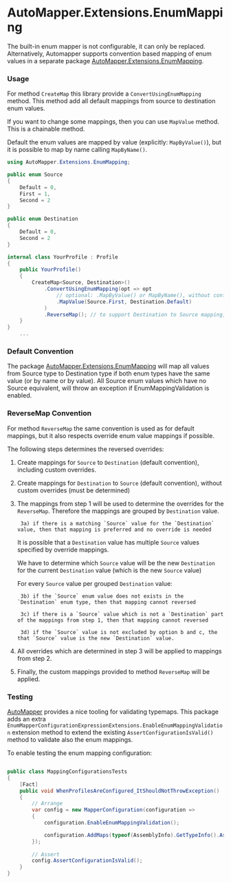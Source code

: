 # AutoMapper.Extensions.EnumMapping

The built-in enum mapper is not configurable, it can only be replaced. Alternatively, Automapper supports convention based mapping of enum values in a separate package [AutoMapper.Extensions.EnumMapping](https://www.nuget.org/packages/AutoMapper.Extensions.EnumMapping/).

### Usage

For method `CreateMap` this library provide a `ConvertUsingEnumMapping` method. This method add all default mappings from source to destination enum values.

If you want to change some mappings, then you can use `MapValue` method. This is a chainable method.

Default the enum values are mapped by value (explicitly: `MapByValue()`), but it is possible to map by name calling  `MapByName()`.

```c#
using AutoMapper.Extensions.EnumMapping;

public enum Source
{
    Default = 0,
    First = 1,
    Second = 2
}

public enum Destination
{
    Default = 0,
    Second = 2
}

internal class YourProfile : Profile
{
    public YourProfile()
    {
        CreateMap<Source, Destination>()
            .ConvertUsingEnumMapping(opt => opt
		        // optional: .MapByValue() or MapByName(), without configuration MapByValue is used
		        .MapValue(Source.First, Destination.Default)
            )
            .ReverseMap(); // to support Destination to Source mapping, including custom mappings of ConvertUsingEnumMapping
    }
}
    ...
```

### Default Convention

The package [AutoMapper.Extensions.EnumMapping](https://www.nuget.org/packages/AutoMapper.Extensions.EnumMapping/) will map all values from Source type to Destination type if both enum types have the same value (or by name or by value). All Source enum values which have no Source equivalent, will throw an exception if EnumMappingValidation is enabled.

### ReverseMap Convention

For method `ReverseMap` the same convention is used as for default mappings, but it also respects override enum value mappings if possible.

The following steps determines the reversed overrides:

1) Create mappings for `Source` to `Destination` (default convention), including custom overrides.

2) Create mappings for `Destination` to `Source` (default convention), without custom overrides (must be determined)

3) The mappings from step 1 will be used to determine the overrides for the `ReverseMap`. 
   Therefore the mappings are grouped by `Destination` value.
    
        3a) if there is a matching `Source` value for the `Destination` value, then that mapping is preferred and no override is needed

    It is possible that a `Destination` value has multiple `Source` values specified by override mappings.
    
    We have to determine which `Source` value will be the new `Destination` for the current `Destination` value (which is the new `Source` value)

    For every `Source` value per grouped `Destination` value:

        3b) if the `Source` enum value does not exists in the `Destination` enum type, then that mapping cannot reversed
    
        3c) if there is a `Source` value which is not a `Destination` part of the mappings from step 1, then that mapping cannot reversed
    
        3d) if the `Source` value is not excluded by option b and c, the that `Source` value is the new `Destination` value.

4) All overrides which are determined in step 3 will be applied to mappings from step 2.

5) Finally, the custom mappings provided to method `ReverseMap` will be applied.

### Testing

[AutoMapper](https://www.nuget.org/packages/AutoMapper/) provides a nice tooling for validating typemaps. This package adds an extra `EnumMapperConfigurationExpressionExtensions.EnableEnumMappingValidation` extension method to extend the existing `AssertConfigurationIsValid()` method to validate also the enum mappings.

To enable testing the enum mapping configuration:

```c#

public class MappingConfigurationsTests
{
    [Fact]
    public void WhenProfilesAreConfigured_ItShouldNotThrowException()
    {
        // Arrange
        var config = new MapperConfiguration(configuration =>
        {
            configuration.EnableEnumMappingValidation();

            configuration.AddMaps(typeof(AssemblyInfo).GetTypeInfo().Assembly);
        });
		
        // Assert
        config.AssertConfigurationIsValid();
    }
}
```
